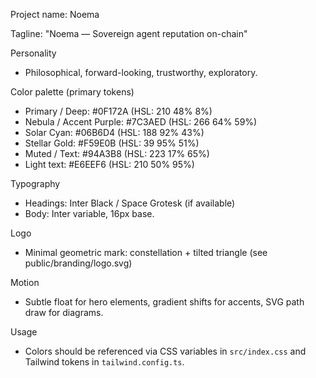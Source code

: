 Project name: Noema

Tagline: "Noema — Sovereign agent reputation on-chain"

Personality
- Philosophical, forward-looking, trustworthy, exploratory.

Color palette (primary tokens)
- Primary / Deep: #0F172A (HSL: 210 48% 8%)
- Nebula / Accent Purple: #7C3AED (HSL: 266 64% 59%)
- Solar Cyan: #06B6D4 (HSL: 188 92% 43%)
- Stellar Gold: #F59E0B (HSL: 39 95% 51%)
- Muted / Text: #94A3B8 (HSL: 223 17% 65%)
- Light text: #E6EEF6 (HSL: 210 50% 95%)

Typography
- Headings: Inter Black / Space Grotesk (if available)
- Body: Inter variable, 16px base.

Logo
- Minimal geometric mark: constellation + tilted triangle (see public/branding/logo.svg)

Motion
- Subtle float for hero elements, gradient shifts for accents, SVG path draw for diagrams.

Usage
- Colors should be referenced via CSS variables in `src/index.css` and Tailwind tokens in `tailwind.config.ts`.
